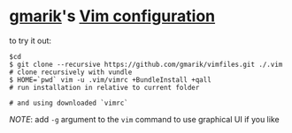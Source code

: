 # [gmarik](http://github.com/gmarik)'s [Vim configuration](http://github.com/gmarik/vimfiles)

to try it out:

    $cd
    $ git clone --recursive https://github.com/gmarik/vimfiles.git ./.vim    # clone recursively with vundle
    $ HOME=`pwd` vim -u .vim/vimrc +BundleInstall +qall                     # run installation in relative to current folder
                                                                            # and using downloaded `vimrc`


*NOTE*: add `-g` argument to the `vim` command to use graphical UI if you like
